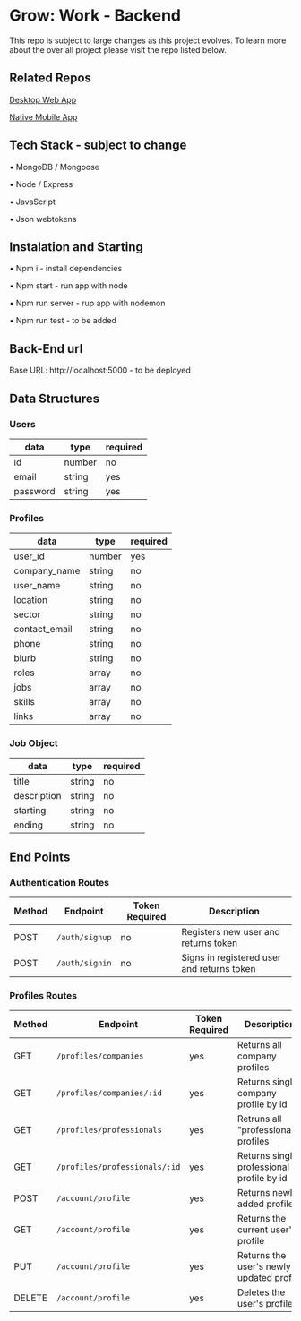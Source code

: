 # Grow: Work - Backend

This repo is subject to large changes as this project evolves. To learn more about the over all project please visit the repo listed below.

## Related Repos

[Desktop Web App](https://github.com/Dionne-Stratton/grow-work-frontend-react)

[Native Mobile App](https://github.com/Dionne-Stratton/grow-work-frontend-react-native)

## Tech Stack - subject to change

• MongoDB / Mongoose

• Node / Express

• JavaScript

• Json webtokens

## Instalation and Starting

• Npm i - install dependencies

• Npm start - run app with node

• Npm run server - rup app with nodemon

• Npm run test - to be added

## Back-End url

Base URL: http://localhost:5000 - to be deployed

## Data Structures

### Users

| data         | type   | required |
| ------------ | ------ | -------- |
| id           | number | no       |
| email        | string | yes      |
| password     | string | yes      |

### Profiles

| data          | type   | required |
| ------------- | ------ | -------- |
| user_id       | number | yes      |
| company_name  | string | no       |
| user_name     | string | no       |
| location      | string | no       |
| sector        | string | no       |
| contact_email | string | no       |
| phone         | string | no       |
| blurb         | string | no       |
| roles         | array  | no       |
| jobs          | array  | no       |
| skills        | array  | no       |
| links         | array  | no       |

### Job Object

| data         | type   | required |
| ------------ | ------ | -------- |
| title        | string | no       |
| description  | string | no       |
| starting     | string | no       |
| ending       | string | no       |

## End Points

### Authentication Routes

| Method | Endpoint       | Token Required | Description                                |
| ------ | -------------- | -------------- | ------------------------------------------ |
| POST   | `/auth/signup` | no             | Registers new user and returns token       |
| POST   | `/auth/signin` | no             | Signs in registered user and returns token |

### Profiles Routes

| Method | Endpoint                      | Token Required | Description                               |
| ------ | ------------------------------| -------------- | ----------------------------------------  |
| GET    | `/profiles/companies`         | yes            | Returns all company profiles              |
| GET    | `/profiles/companies/:id`     | yes            | Returns single company profile by id      |
| GET    | `/profiles/professionals`     | yes            | Retruns all "professionals" profiles      |
| GET    | `/profiles/professionals/:id` | yes            | Returns single professional profile by id |
| POST   | `/account/profile`            | yes            | Returns newly added profile               |
| GET    | `/account/profile`            | yes            | Returns the current user's profile        |
| PUT    | `/account/profile`            | yes            | Returns the user's newly updated profile  |
| DELETE | `/account/profile`            | yes            | Deletes the user's profile                |



